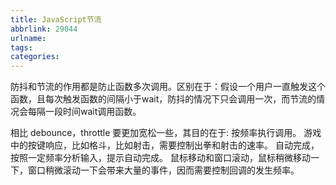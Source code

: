 ```yaml
---
title: JavaScript节流
abbrlink: 29044
urlname:
tags:
categories:
---
```


防抖和节流的作用都是防止函数多次调用。区别在于：假设一个用户一直触发这个函数，且每次触发函数的间隔小于wait，防抖的情况下只会调用一次，而节流的情况会每隔一段时间wait调用函数。

相比 debounce，throttle 要更加宽松一些，其目的在于:
按频率执行调用。
游戏中的按键响应，比如格斗，比如射击，需要控制出拳和射击的速率。
自动完成，按照一定频率分析输入，提示自动完成。
鼠标移动和窗口滚动，鼠标稍微移动一下，窗口稍微滚动一下会带来大量的事件，因而需要控制回调的发生频率。